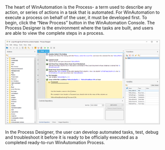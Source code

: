 The heart of WinAutomation is the Process- a term used to describe any action, or series of actions in a task that is automated. For WinAutomation to execute a process on behalf of the user, it must be developed first. To begin, click the “New Process” button in the WinAutomation Console.  The Process Designer is the environment where the tasks are built, and users are able to view the complete steps in a process.

![process designer](..\media\process-designer.png)

In the Process Designer, the user can develop automated tasks, test, debug and troubleshoot it before it is ready to be officially executed as a completed ready-to-run WinAutomation Process.
